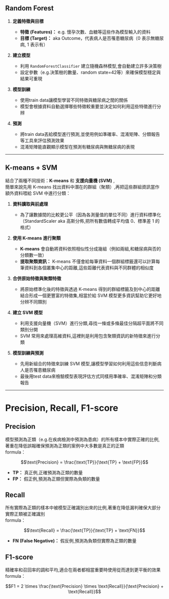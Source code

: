 

## Random Forest

1. **定義特徵與目標**  
   - **特徵 (Features)：** e.g. 懷孕次數、血糖等這些作為模型輸入的資料
   - **目標 (Target)：** aka Outcome，代表病人是否罹患糖尿病（0 表示無糖尿病, 1 表示有）

2. **建立模型**  
   - 利用 `RandomForestClassifier` 建立隨機森林模型,會自動建立許多決策樹
   - 設定參數（e.g.決策樹的數量、random state=42等）來確保模型穩定與結果可重現

3. **模型訓練**  
   - 使用train data讓模型學習不同特徵與糖尿病之間的關係
   - 模型會根據資料自動選擇哪些特徵較重要並決定如何利用這些特徵進行分辨

4. **預測**  
   - 將train data丟給模型進行預測,並使用例如準確率、混淆矩陣、分類報告等工具來評估預測效果
   - 混淆矩陣能直觀顯示模型在預測有糖尿病與無糖尿病的表現

---

## K-means + SVM

結合了兩種不同技術：**K-means** 和 **支援向量機 (SVM)** , <br>簡單來說先用 K-means 找出資料中潛在的群組（聚類）,再把這些群組資訊當作額外資料喂給 SVM 中進行分類：

1. **資料讀取與前處理**  
   - 為了讓數據間的比較更公平（因為各測量值的單位不同）進行資料標準化（StandardScaler aka 高斯分佈,把所有數值轉成平均值 0、標準差 1 的格式）

2. **使用 K-means 進行聚類**  
   - **K-means** 會自動將資料依照相似性分成幾組（例如兩組,和糖尿病與否的分類數一致）
   - **提取聚類資訊：** K-means 不僅會給每筆資料一個群組標籤還可以計算每筆資料到各個叢集中心的距離,這些距離代表資料與不同群體的相似度
   
3. **合併原始特徵與聚類特徵**  
   - 將原始標準化後的特徵與透過 K-means 得到的群組標籤及到中心的距離結合形成一個更豐富的特徵集,相當於給 SVM 模型更多資訊幫助它更好地分辨不同類別

4. **建立 SVM 模型**  
   - 利用支援向量機（SVM）進行分類,尋找一條或多條最佳分隔超平面將不同類別分開
   - SVM 常用來處理高維資料,這裡則是利用包含聚類資訊的新特徵來進行分類

5. **模型訓練與預測**  
   - 先用新組合的特徵來訓練 SVM 模型,讓模型學習如何利用這些信息判斷病人是否罹患糖尿病
   - 最後用test data來檢驗模型表現評估方式同樣用準確率、混淆矩陣和分類報告

---

# Precision, Recall, F1-score 

## Precision 

   模型預測為正類（e.g.在疾病檢測中預測為患病）的所有樣本中實際正確的比例,著重在降低誤報確保預測為正類的案例中大多數是真正的正類
   <br>formula：  

   $$\text{Precision} = \frac{\text{TP}}{\text{TP} + \text{FP}}$$
   - **TP：** 真正例,正確預測為正類的數量
   - **FP：** 假正例,預測為正類但實際為負類的數量

## Recall 
   所有實際為正類的樣本中被模型正確識別出來的比例,著重在降低漏判確保大部分實際正類被正確識別
   <br>formula：  

   $$\text{Recall} = \frac{\text{TP}}{\text{TP} + \text{FN}}$$
 
   - **FN (False Negative)：** 假反例,預測為負類但實際為正類的數量

## F1-score
   精確率和召回率的調和平均,適合在兩者都相當重要時使用從而達到更平衡的效果
   <br>formula：  
   
   $$F1 = 2 \times \frac{\text{Precision} \times \text{Recall}}{\text{Precision} + \text{Recall}}$$


